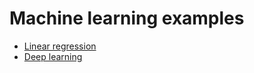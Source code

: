 # Machine learning examples

* [Linear regression](Linear%20regression)
* [Deep learning](Deep%20learning)
